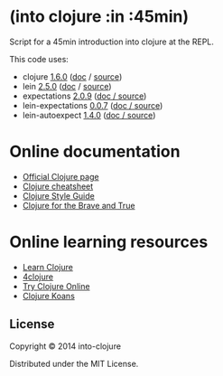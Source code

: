 # (into clojure :in :45min)

Script for a 45min introduction into clojure at the REPL.

This code uses:

- clojure [1.6.0](https://github.com/clojure/clojure/blob/master/changes.md#changes-to-clojure-in-version-16) ([doc](http://clojure.org) / [source](https://github.com/clojure/clojure))
- lein [2.5.0](https://github.com/technomancy/leiningen/releases/tag/2.5.0) ([doc](http://leiningen.org) / [source](https://github.com/technomancy/leiningen))
- expectations [2.0.9](https://github.com/jaycfields/expectations/releases/tag/2.0.9) ([doc / source](http://jayfields.com/expectations/))
- lein-expectations [0.0.7](https://github.com/gar3thjon3s/lein-expectations/releases/tag/0.0.7) ([doc / source](https://github.com/gar3thjon3s/lein-expectations))
- lein-autoexpect [1.4.0](https://github.com/jakemcc/lein-autoexpect/releases/tag/lein-autoexpect-v1.4.0) ([doc / source](https://github.com/jakemcc/lein-autoexpect))


# Online documentation

- [Official Clojure page](http://clojure.org)
- [Clojure cheatsheet](http://jafingerhut.github.io)
- [Clojure Style Guide](https://github.com/bbatsov/clojure-style-guide)
- [Clojure for the Brave and True](http://braveclojure.com)


# Online learning resources

- [Learn Clojure](http://learn-clojure.com)
- [4clojure](http://4clojure.com)
- [Try Clojure Online](http://tryclj.com)
- [Clojure Koans](http://clojurekoans.com)

## License

Copyright © 2014 into-clojure

Distributed under the MIT License.
